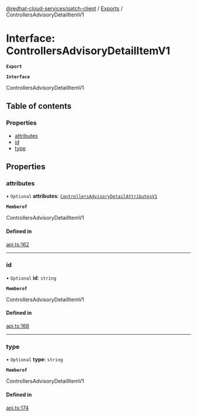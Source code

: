 [@redhat-cloud-services/patch-client](../README.md) / [Exports](../modules.md) / ControllersAdvisoryDetailItemV1

# Interface: ControllersAdvisoryDetailItemV1

**`Export`**

**`Interface`**

ControllersAdvisoryDetailItemV1

## Table of contents

### Properties

- [attributes](ControllersAdvisoryDetailItemV1.md#attributes)
- [id](ControllersAdvisoryDetailItemV1.md#id)
- [type](ControllersAdvisoryDetailItemV1.md#type)

## Properties

### attributes

• `Optional` **attributes**: [`ControllersAdvisoryDetailAttributesV1`](ControllersAdvisoryDetailAttributesV1.md)

**`Memberof`**

ControllersAdvisoryDetailItemV1

#### Defined in

[api.ts:162](https://github.com/RedHatInsights/javascript-clients/blob/master/packages/patch/api.ts#L162)

___

### id

• `Optional` **id**: `string`

**`Memberof`**

ControllersAdvisoryDetailItemV1

#### Defined in

[api.ts:168](https://github.com/RedHatInsights/javascript-clients/blob/master/packages/patch/api.ts#L168)

___

### type

• `Optional` **type**: `string`

**`Memberof`**

ControllersAdvisoryDetailItemV1

#### Defined in

[api.ts:174](https://github.com/RedHatInsights/javascript-clients/blob/master/packages/patch/api.ts#L174)
